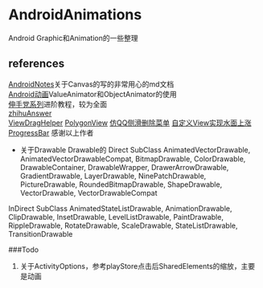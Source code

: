 # AndroidAnimations
Android Graphic和Animation的一些整理


## references 
[AndroidNotes](https://github.com/GcsSloop/AndroidNote)关于Canvas的写的非常用心的md文档<br/>
[Android动画](http://blog.csdn.net/yegongheng/article/details/38435553)ValueAnimator和ObjectAnimator的使用<br/>
[伸手党系列](http://www.jianshu.com/p/13e975622b57)进阶教程，较为全面<br/>
[zhihuAnswer](https://github.com/mutexliu/ZhihuAnswer)<br/>
[ViewDragHelper](https://github.com/flavienlaurent/flavienlaurent.com)
[PolygonView](https://github.com/jiangzehui/polygonsview)
[仿QQ侧滑删除菜单](https://github.com/fanrunqi/SwipeLayout)
[自定义View实现水面上涨ProgressBar](https://github.com/sheng-xiaoya/360FloatWindow)
感谢以上作者

- 关于Drawable
Drawable的 Direct SubClass
AnimatedVectorDrawable, AnimatedVectorDrawableCompat, BitmapDrawable, ColorDrawable,
DrawableContainer, DrawableWrapper, DrawerArrowDrawable, GradientDrawable, LayerDrawable,
 NinePatchDrawable, PictureDrawable, RoundedBitmapDrawable, ShapeDrawable, VectorDrawable, VectorDrawableCompat

InDirect SubClass
AnimatedStateListDrawable, AnimationDrawable, ClipDrawable, InsetDrawable,
LevelListDrawable, PaintDrawable, RippleDrawable, RotateDrawable, ScaleDrawable, StateListDrawable, TransitionDrawable


###Todo
1. 关于ActivityOptions，参考playStore点击后SharedElements的缩放，主要是动画

~~~~
